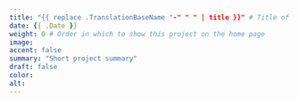 ```yaml
---
title: "{{ replace .TranslationBaseName "-" " " | title }}" # Title of your project
date: {{ .Date }}
weight: 0 # Order in which to show this project on the home page
image:
accent: false
summary: "Short project summary"
draft: false
color:
alt:
---
```

